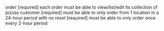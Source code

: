 order
[required] each order must be able to view/list/edit its collection of pizzas
customer
[required] must be able to only order from 1 location in a 24-hour period with no reset
[required] must be able to only order once every 2-hour period